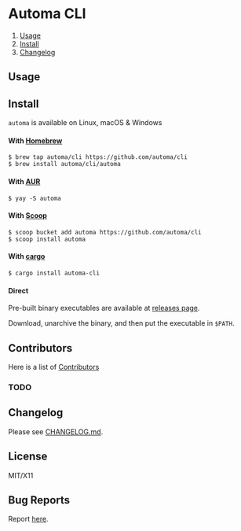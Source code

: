 <!-- omit from toc -->
# Automa CLI

1. [Usage](#usage)
2. [Install](#install)
3. [Changelog](#changelog)

## Usage

<!-- publisher install start -->
## Install

`automa` is available on Linux, macOS & Windows

<!-- omit from toc -->
#### With [Homebrew](https://brew.sh)

```
$ brew tap automa/cli https://github.com/automa/cli
$ brew install automa/cli/automa
```

<!-- omit from toc -->
#### With [AUR](https://aur.archlinux.org)

```
$ yay -S automa
```

<!-- omit from toc -->
#### With [Scoop](https://scoop.sh)

```
$ scoop bucket add automa https://github.com/automa/cli
$ scoop install automa
```

<!-- omit from toc -->
#### With [cargo](https://crates.io/)

```
$ cargo install automa-cli
```

<!-- omit from toc -->
#### Direct

Pre-built binary executables are available at [releases page](https://github.com/automa/cli/releases).

Download, unarchive the binary, and then put the executable in `$PATH`.

<!-- publisher install end -->
<!-- omit from toc -->
## Contributors
Here is a list of [Contributors](http://github.com/automa/cli/contributors)

<!-- omit from toc -->
### TODO

## Changelog
Please see [CHANGELOG.md](CHANGELOG.md).

<!-- omit from toc -->
## License
MIT/X11

<!-- omit from toc -->
## Bug Reports
Report [here](http://github.com/automa/cli/issues).
